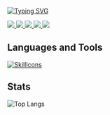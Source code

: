 [![Typing SVG](https://readme-typing-svg.demolab.com?font=Manrope&size=26&duration=2000&color=007acc&pause=200&multiline=true&width=500&height=80&lines=Dragan+Aleksic;Frontend+developer)](https://git.io/typing-svg)

<a href="https://draganaleksic.com">
    <img src="https://img.shields.io/badge/Website-draganaleksic.com-red?style=flat-square">
</a>  
<a href="https://draganaleksic.com/resume.pdf">
    <img src="https://img.shields.io/badge/PDF-Resume-red?style=flat-square&logo=adobe">
</a>  
<a href="https://x.com/DraganAleksic99">
    <img src="https://img.shields.io/badge/-X / Twitter-black?style=flat-square&logo=x">
</a>  
<a href="https://www.linkedin.com/in/dragan-aleksi%C4%87/">
    <img src="https://img.shields.io/badge/-Linkedin-blue?style=flat-square&logo=linkedin">
</a>
<a href="mailto:aleksicdragan574@gmail.com">
    <img src="https://img.shields.io/badge/-Email-red?style=flat-square&logo=gmail&logoColor=white">
</a>

<h2 dir="auto">
    Languages and Tools
</h2>

[![SkillIcons](https://skillicons.dev/icons?i=ts,react,nextjs,redux,tailwind,materialui,expressjs,nodejs)]()

<h2>Stats</h2>

![Top Langs](https://github-readme-stats.vercel.app/api/top-langs/?username=DraganAleksic99&layout=compact)
